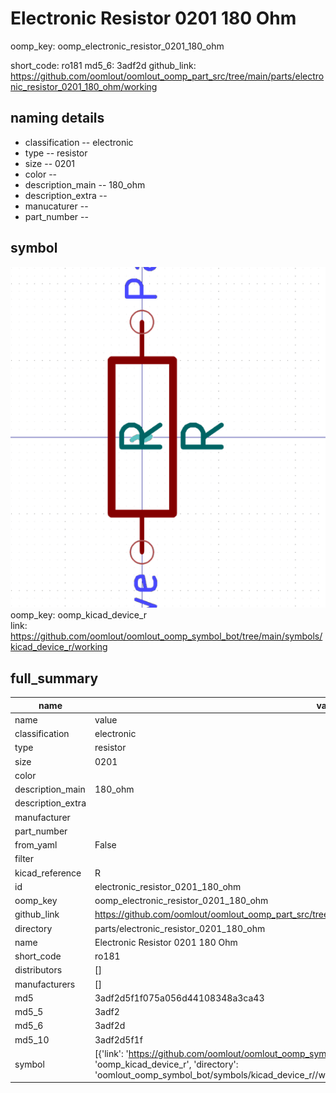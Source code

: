 # Electronic Resistor 0201 180 Ohm
oomp_key: oomp_electronic_resistor_0201_180_ohm 


short_code: ro181
md5_6: 3adf2d
github_link: https://github.com/oomlout/oomlout_oomp_part_src/tree/main/parts/electronic_resistor_0201_180_ohm/working
## naming details
* classification -- electronic
* type -- resistor
* size -- 0201
* color -- 
* description_main -- 180_ohm
* description_extra -- 
* manucaturer -- 
* part_number -- 



## symbol

![](symbol/0/working/working_600.png)  
oomp_key: oomp_kicad_device_r  
link: https://github.com/oomlout/oomlout_oomp_symbol_bot/tree/main/symbols/kicad_device_r/working  


## full_summary
| name | value | 
| --- | --- | 
| name | value | 
| classification | electronic | 
| type | resistor | 
| size | 0201 | 
| color |  | 
| description_main | 180_ohm | 
| description_extra |  | 
| manufacturer |  | 
| part_number |  | 
| from_yaml | False | 
| filter |  | 
| kicad_reference | R | 
| id | electronic_resistor_0201_180_ohm | 
| oomp_key | oomp_electronic_resistor_0201_180_ohm | 
| github_link | https://github.com/oomlout/oomlout_oomp_part_src/tree/main/parts/electronic_resistor_0201_180_ohm/working | 
| directory | parts/electronic_resistor_0201_180_ohm | 
| name | Electronic Resistor 0201 180 Ohm | 
| short_code | ro181 | 
| distributors | [] | 
| manufacturers | [] | 
| md5 | 3adf2d5f1f075a056d44108348a3ca43 | 
| md5_5 | 3adf2 | 
| md5_6 | 3adf2d | 
| md5_10 | 3adf2d5f1f | 
| symbol | [{'link': 'https://github.com/oomlout/oomlout_oomp_symbol_bot/tree/main/symbols/kicad_device_r', 'oomp_key': 'oomp_kicad_device_r', 'directory': 'oomlout_oomp_symbol_bot/symbols/kicad_device_r//working/working.kicad_sym'}] | 

